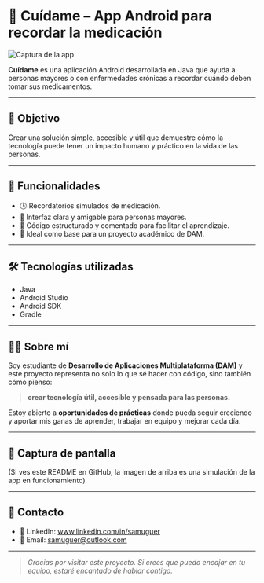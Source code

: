 # 💊 Cuídame – App Android para recordar la medicación

![Captura de la app](A_digital_photograph_depicts_a_smartphone_screen_d.png)

**Cuídame** es una aplicación Android desarrollada en Java que ayuda a personas mayores o con enfermedades crónicas a recordar cuándo deben tomar sus medicamentos.

---

## 🧠 Objetivo

Crear una solución simple, accesible y útil que demuestre cómo la tecnología puede tener un impacto humano y práctico en la vida de las personas.

---

## 📲 Funcionalidades

- 🕒 Recordatorios simulados de medicación.
- 👴 Interfaz clara y amigable para personas mayores.
- 📁 Código estructurado y comentado para facilitar el aprendizaje.
- 🧪 Ideal como base para un proyecto académico de DAM.

---

## 🛠️ Tecnologías utilizadas

- Java
- Android Studio
- Android SDK
- Gradle

---

## 🧑‍🎓 Sobre mí

Soy estudiante de **Desarrollo de Aplicaciones Multiplataforma (DAM)** y este proyecto representa no solo lo que sé hacer con código, sino también cómo pienso:  
> **crear tecnología útil, accesible y pensada para las personas.**

Estoy abierto a **oportunidades de prácticas** donde pueda seguir creciendo y aportar mis ganas de aprender, trabajar en equipo y mejorar cada día.

---

## 📸 Captura de pantalla

(Si ves este README en GitHub, la imagen de arriba es una simulación de la app en funcionamiento)

---

## 📩 Contacto

- 💼 LinkedIn: www.linkedin.com/in/samuguer
- 📧 Email: samuguer@outlook.com

---

> *Gracias por visitar este proyecto. Si crees que puedo encajar en tu equipo, estaré encantado de hablar contigo.*
